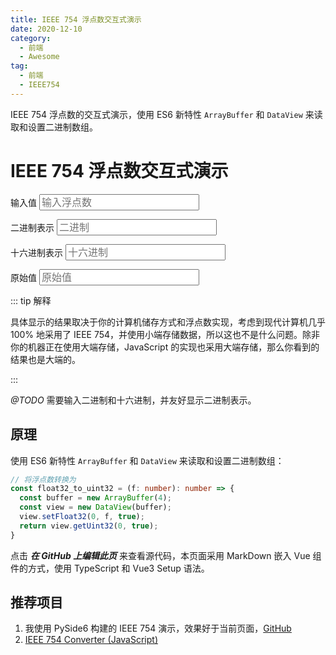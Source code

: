 ```yaml
---
title: IEEE 754 浮点数交互式演示
date: 2020-12-10
category:
  - 前端
  - Awesome
tag:
  - 前端
  - IEEE754
---
```


IEEE 754 浮点数的交互式演示，使用 ES6 新特性 `ArrayBuffer` 和 `DataView` 来读取和设置二进制数组。

<!-- more -->

# IEEE 754 浮点数交互式演示

<div class="my-input">
  <label for="input-text">输入值</label>
  <input type="text" id="input-text" autocomplete="off"
    style="font-family: var(--font-family-code);font-size: 1rem;"
    @input="text_changed" v-model="text" placeholder="输入浮点数">

  <label for="input-bin">二进制表示</label>
  <input type="text" id="input-bin" autocomplete="off" readonly
    style="font-family: var(--font-family-code);font-size: 1rem;"
    v-model="bin" placeholder="二进制">

  <label for="input-hex">十六进制表示</label>
  <input type="text" id="input-hex" autocomplete="off" readonly
    style="font-family: var(--font-family-code);font-size: 1rem;"
    v-model="hex" placeholder="十六进制">

  <label for="input-real">原始值</label>
  <input type="text" id="input-real" autocomplete="off" readonly
    style="font-family: var(--font-family-code);font-size: 1rem;"
    v-model="real" placeholder="原始值">
</div>

::: tip 解释

具体显示的结果取决于你的计算机储存方式和浮点数实现，考虑到现代计算机几乎 100% 地采用了 IEEE 754，并使用小端存储数据，所以这也不是什么问题。除非你的机器正在使用大端存储，JavaScript 的实现也采用大端存储，那么你看到的结果也是大端的。

:::

*@TODO* 需要输入二进制和十六进制，并友好显示二进制表示。

## 原理

使用 ES6 新特性 `ArrayBuffer` 和 `DataView` 来读取和设置二进制数组：

```ts
// 将浮点数转换为
const float32_to_uint32 = (f: number): number => {
  const buffer = new ArrayBuffer(4);
  const view = new DataView(buffer);
  view.setFloat32(0, f, true);
  return view.getUint32(0, true);
}
```

点击 ***在 GitHub 上编辑此页*** 来查看源代码，本页面采用 MarkDown 嵌入 Vue 组件的方式，使用 TypeScript 和 Vue3 Setup 语法。

## 推荐项目

1. 我使用 PySide6 构建的 IEEE 754 演示，效果好于当前页面，[GitHub](https://github.com/Sun-ZhenXing/IEEE754)
2. [IEEE 754 Converter (JavaScript)](https://www.h-schmidt.net/FloatConverter/IEEE754.html)

<script setup lang="ts">
import { ref } from 'vue'

const text = ref('')
const bin = ref('')
const hex = ref('')
const real = ref(0)

const float32_to_uint32 = (f: number): number => {
  const buffer = new ArrayBuffer(4);
  const view = new DataView(buffer);
  view.setFloat32(0, f, true);
  return view.getUint32(0, true);
}

const uint32_to_float32 = (i: number): number => {
  const buffer = new ArrayBuffer(4);
  const view = new DataView(buffer);
  view.setUint32(0, i, true);
  return view.getFloat32(0, true);
}

const uint_to_hex = (i: number, bit_length: number = 32): string => {
  const str = i.toString(16);
  return '0'.repeat(bit_length / 4 - str.length) + str;
}

const uint_to_bin = (i: number, bit_length: number = 32): string => {
  const str = i.toString(2);
  return '0'.repeat(bit_length - str.length) + str;
}

const hex_to_uint = (s: string, bit_length: number = 32): number => {
  return parseInt(s, 16) & (2 ** bit_length - 1);
}

const bin_to_uint = (s: string, bit_length: number = 32): number => {
  return parseInt(s, 2) & (2 ** bit_length - 1);
}

const text_changed = () => {
  const f = parseFloat(text.value)
  if (isNaN(f)) {
    bin.value = ''
    hex.value = ''
    real.value = 0
    return
  }
  const u = float32_to_uint32(f)
  bin.value = uint_to_bin(u)
  hex.value = uint_to_hex(u)
  real.value = uint32_to_float32(u)
}
</script>
